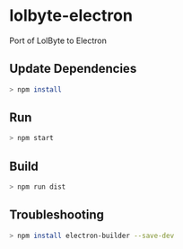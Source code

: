 # lolbyte-electron
Port of LolByte to Electron

## Update Dependencies

```bash
> npm install
```

## Run

```bash
> npm start
```

## Build

```bash
> npm run dist
```

## Troubleshooting

```bash
> npm install electron-builder --save-dev
```